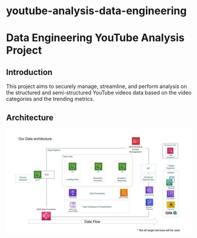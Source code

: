 # youtube-analysis-data-engineering
# Data Engineering YouTube Analysis Project 
## Introduction
This project aims to securely manage, streamline, and perform analysis on the structured and semi-structured YouTube videos data based on the video categories and the trending metrics.
## Architecture
![Project Architecture](architecture.jpeg)
